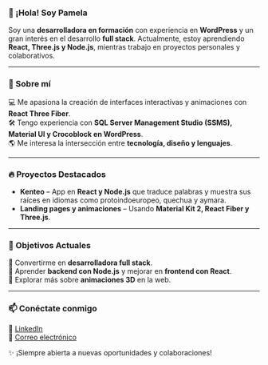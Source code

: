 ### 👋 ¡Hola! Soy Pamela

Soy una **desarrolladora en formación** con experiencia en **WordPress** y un gran interés en el desarrollo **full stack**. Actualmente, estoy aprendiendo **React, Three.js y Node.js**, mientras trabajo en proyectos personales y colaborativos.

---

### 🚀 Sobre mí  
💻 Me apasiona la creación de interfaces interactivas y animaciones con **React Three Fiber**.  
🛠️ Tengo experiencia con **SQL Server Management Studio (SSMS), Material UI y Crocoblock en WordPress**.  
🌎 Me interesa la intersección entre **tecnología, diseño y lenguajes**.  

---

### 🔥 Proyectos Destacados  
- **Kenteo** – App en **React y Node.js** que traduce palabras y muestra sus raíces en idiomas como protoindoeuropeo, quechua y aymara.  
- **Landing pages y animaciones** – Usando **Material Kit 2, React Fiber y Three.js**.  

---

### 🎯 Objetivos Actuales  
🚀 Convertirme en **desarrolladora full stack**.  
📌 Aprender **backend con Node.js** y mejorar en **frontend con React**.  
🎨 Explorar más sobre **animaciones 3D** en la web.  

---

### 📫 Conéctate conmigo  
💼 [LinkedIn](https://www.linkedin.com/in/tuusuario)  
📧 [Correo electrónico](mailto:tuemail@gmail.com)  

✨ ¡Siempre abierta a nuevas oportunidades y colaboraciones!  

